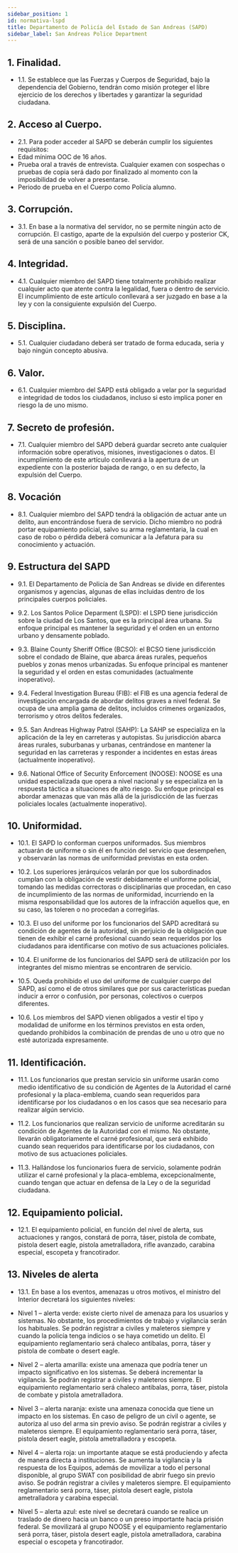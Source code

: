 ```yaml
---
sidebar_position: 1
id: normativa-lspd
title: Departamento de Policía del Estado de San Andreas (SAPD)
sidebar_label: San Andreas Police Department
---
```


## 1. Finalidad.

- 1.1. Se establece que las Fuerzas y Cuerpos de Seguridad, bajo la dependencia del Gobierno, tendrán como misión proteger el libre ejercicio de los derechos y libertades y garantizar la seguridad ciudadana.

## 2. Acceso al Cuerpo.

- 2.1. Para poder acceder al SAPD se deberán cumplir los siguientes requisitos:
- Edad mínima OOC de 16 años.
- Prueba oral a través de entrevista. Cualquier examen con sospechas o pruebas de copia será dado por finalizado al momento con la imposibilidad de volver a presentarse.
- Periodo de prueba en el Cuerpo como Policía alumno.

## 3. Corrupción.

- 3.1. En base a la normativa del servidor, no se permite ningún acto de corrupción. El castigo, aparte de la expulsión del cuerpo y posterior CK, será de una sanción o posible baneo del servidor.

## 4. Integridad.

- 4.1. Cualquier miembro del SAPD tiene totalmente prohibido realizar cualquier acto que atente contra la legalidad, fuera o dentro de servicio. El incumplimiento de este artículo conllevará a ser juzgado en base a la ley y con la consiguiente expulsión del Cuerpo.

## 5. Disciplina.

- 5.1. Cualquier ciudadano deberá ser tratado de forma educada, seria y bajo ningún concepto abusiva.

## 6. Valor.

- 6.1. Cualquier miembro del SAPD está obligado a velar por la seguridad e integridad de todos los ciudadanos, incluso si esto implica poner en riesgo la de uno mismo.

## 7. Secreto de profesión.

- 7.1. Cualquier miembro del SAPD deberá guardar secreto ante cualquier información sobre operativos, misiones, investigaciones o datos. El incumplimiento de este artículo conllevará a la apertura de un expediente con la posterior bajada de rango, o en su defecto, la expulsión del Cuerpo.

## 8. Vocación

- 8.1. Cualquier miembro del SAPD tendrá la obligación de actuar ante un delito, aun encontrándose fuera de servicio. Dicho miembro no podrá portar equipamiento policial, salvo su arma reglamentaria, la cual en caso de robo o pérdida deberá comunicar a la Jefatura para su conocimiento y actuación.

## 9. Estructura del SAPD

- 9.1. El Departamento de Policía de San Andreas se divide en diferentes organismos y agencias, algunas de ellas incluidas dentro de los principales cuerpos policiales.

- 9.2. Los Santos Police Deparment (LSPD): el LSPD tiene jurisdicción sobre la ciudad de Los Santos, que es la principal área urbana. Su enfoque principal es mantener la seguridad y el orden en un entorno urbano y densamente poblado.

- 9.3. Blaine County Sheriff Office (BCSO): el BCSO tiene jurisdicción sobre el condado de Blaine, que abarca áreas rurales, pequeños pueblos y zonas menos urbanizadas. Su enfoque principal es mantener la seguridad y el orden en estas comunidades (actualmente inoperativo).

- 9.4. Federal Investigation Bureau (FIB): el FIB es una agencia federal de investigación encargada de abordar delitos graves a nivel federal. Se ocupa de una amplia gama de delitos, incluidos crímenes organizados, terrorismo y otros delitos federales.

- 9.5. San Andreas Highway Patrol (SAHP): La SAHP se especializa en la aplicación de la ley en carreteras y autopistas. Su jurisdicción abarca áreas rurales, suburbanas y urbanas, centrándose en mantener la seguridad en las carreteras y responder a incidentes en estas áreas (actualmente inoperativo).

- 9.6. National Office of Security Enforcement (NOOSE): NOOSE es una unidad especializada que opera a nivel nacional y se especializa en la respuesta táctica a situaciones de alto riesgo. Su enfoque principal es abordar amenazas que van más allá de la jurisdicción de las fuerzas policiales locales (actualmente inoperativo).

## 10. Uniformidad.

- 10.1. El SAPD lo conforman cuerpos uniformados. Sus miembros actuarán de uniforme o sin él en función del servicio que desempeñen, y observarán las normas de uniformidad previstas en esta orden.

- 10.2. Los superiores jerárquicos velarán por que los subordinados cumplan con la obligación de vestir debidamente el uniforme policial, tomando las medidas correctoras o disciplinarias que procedan, en caso de incumplimiento de las normas de uniformidad, incurriendo en la misma responsabilidad que los autores de la infracción aquellos que, en su caso, las toleren o no procedan a corregirlas.

- 10.3. El uso del uniforme por los funcionarios del SAPD acreditará su condición de agentes de la autoridad, sin perjuicio de la obligación que tienen de exhibir el carné profesional cuando sean requeridos por los ciudadanos para identificarse con motivo de sus actuaciones policiales.

- 10.4. El uniforme de los funcionarios del SAPD será de utilización por los integrantes del mismo mientras se encontraren de servicio.

- 10.5. Queda prohibido el uso del uniforme de cualquier cuerpo del SAPD, así como el de otros similares que por sus características puedan inducir a error o confusión, por personas, colectivos o cuerpos diferentes.

- 10.6. Los miembros del SAPD vienen obligados a vestir el tipo y modalidad de uniforme en los términos previstos en esta orden, quedando prohibidos la combinación de prendas de uno u otro que no esté autorizada expresamente.

## 11. Identificación.

- 11.1. Los funcionarios que prestan servicio sin uniforme usarán como medio identificativo de su condición de Agentes de la Autoridad el carné profesional y la placa-emblema, cuando sean requeridos para identificarse por los ciudadanos o en los casos que sea necesario para realizar algún servicio.

- 11.2. Los funcionarios que realizan servicio de uniforme acreditarán su condición de Agentes de la Autoridad con el mismo. No obstante, llevarán obligatoriamente el carné profesional, que será exhibido cuando sean requeridos para identificarse por los ciudadanos, con motivo de sus actuaciones policiales.

- 11.3. Hallándose los funcionarios fuera de servicio, solamente podrán utilizar el carné profesional y la placa-emblema, excepcionalmente, cuando tengan que actuar en defensa de la Ley o de la seguridad ciudadana.

## 12. Equipamiento policial.

- 12.1. El equipamiento policial, en función del nivel de alerta, sus actuaciones y rangos, constará de porra, táser, pistola de combate, pistola desert eagle, pistola ametralladora, rifle avanzado, carabina especial, escopeta y francotirador.

## 13. Niveles de alerta

- 13.1. En base a los eventos, amenazas u otros motivos, el ministro del Interior decretará los siguientes niveles:
  
- Nivel 1 – alerta verde: existe cierto nivel de amenaza para los usuarios y sistemas. No obstante, los procedimientos de trabajo y vigilancia serán los habituales. Se podrán registrar a civiles y maleteros siempre y cuando la policía tenga indicios o se haya cometido un delito. El equipamiento reglamentario será chaleco antibalas, porra, táser y pistola de combate o desert eagle.

- Nivel 2 – alerta amarilla: existe una amenaza que podría tener un impacto significativo en los sistemas. Se deberá incrementar la vigilancia. Se podrán registrar a civiles y maleteros siempre. El equipamiento reglamentario será chaleco antibalas, porra, táser, pistola de combate y pistola ametralladora.

- Nivel 3 – alerta naranja: existe una amenaza conocida que tiene un impacto en los sistemas. En caso de peligro de un civil o agente, se autoriza al uso del arma sin previo aviso. Se podrán registrar a civiles y maleteros siempre. El equipamiento reglamentario será porra, táser, pistola desert eagle, pistola ametralladora y escopeta.

- Nivel 4 – alerta roja: un importante ataque se está produciendo y afecta de manera directa a instituciones. Se aumenta la vigilancia y la respuesta de los Equipos, además de movilizar a todo el personal disponible, al grupo SWAT con posibilidad de abrir fuego sin previo aviso. Se podrán registrar a civiles y maleteros siempre. El equipamiento reglamentario será porra, táser, pistola desert eagle, pistola ametralladora y carabina especial.

- Nivel 5 – alerta azul: este nivel se decretará cuando se realice un traslado de dinero hacia un banco o un preso importante hacia prisión federal. Se movilizará al grupo NOOSE y el equipamiento reglamentario será porra, táser, pistola desert eagle, pistola ametralladora, carabina especial o escopeta y francotirador.
